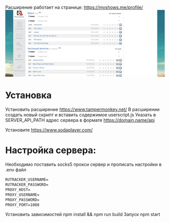 Расширение работает на странице: https://myshows.me/profile/
![](record.gif)

# Установка

Установить расширение https://www.tampermonkey.net/
В расширении создать новый скрипт и вставить содержимое userscript.js
Указать в SERVER_API_PATH адрес сервера в формате https://domain.name/api

Установите https://www.sodaplayer.com/

# Настройка сервера:

Необходимо поставить socks5 прокси сервер и прописать настройки в .env файл
```
RUTRACKER_USERNAME=
RUTRACKER_PASSWORD=
PROXY_HOST=
PROXY_USERNAME=
PROXY_PASSWORD=
PROXY_PORT=1080
```

Установить зависимостей npm install && npm run build
Запуск npm start

